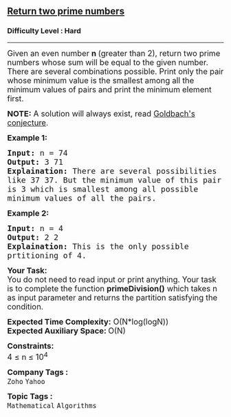 <h2><a href="https://www.geeksforgeeks.org/problems/return-two-prime-numbers2509/0">Return two prime numbers</a></h2><h3>Difficulty Level : Hard</h3><hr><div class="problems_problem_content__Xm_eO"><p><span style="font-size: 18px;">Given an even number <strong>n </strong>(greater than 2), return two prime numbers whose sum will be equal to the given number. There are several combinations possible. Print only the pair whose minimum value is the smallest among all the minimum values of pairs and print the minimum element first.</span></p>
<p><span style="font-size: 18px;"><strong>NOTE:</strong>&nbsp;A solution will always exist,&nbsp;read&nbsp;<a href="https://en.wikipedia.org/wiki/Goldbach%27s_conjecture" rel="nofollow">Goldbach's conjecture</a>.</span><span style="font-size: 18px;">&nbsp;</span></p>
<p><strong><span style="font-size: 18px;">Example 1:</span></strong></p>
<pre><span style="font-size: 18px;"><strong>Input:</strong> n = 74
<strong>Output:</strong> 3 71
<strong>Explaination:</strong> There are several possibilities 
like 37 37. But the minimum value of this pair 
is 3 which is smallest among all possible 
minimum values of all the pairs.</span></pre>
<p><strong><span style="font-size: 18px;">Example 2:</span></strong></p>
<pre><span style="font-size: 18px;"><strong>Input:</strong> n = 4
<strong>Output:</strong> 2 2
<strong>Explaination:</strong> This is the only possible 
prtitioning of 4.</span></pre>
<p><span style="font-size: 18px;"><strong>Your Task:</strong><br>You do not need to read input or print anything. Your task is to complete the function <strong>primeDivision()</strong> which takes n as input parameter and returns the partition satisfying the condition.</span></p>
<p><span style="font-size: 18px;"><strong>Expected Time Complexity:</strong> O(N*log(logN))<br><strong>Expected Auxiliary Space: </strong>O(N)</span></p>
<p><span style="font-size: 18px;"><strong>Constraints:</strong><br>4 ≤ n ≤ 10<sup>4</sup>&nbsp;&nbsp;</span></p></div><p><span style=font-size:18px><strong>Company Tags : </strong><br><code>Zoho</code>&nbsp;<code>Yahoo</code>&nbsp;<br><p><span style=font-size:18px><strong>Topic Tags : </strong><br><code>Mathematical</code>&nbsp;<code>Algorithms</code>&nbsp;